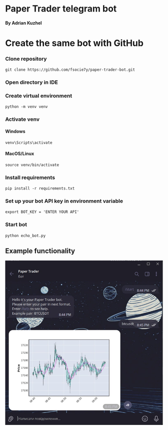 # Paper Trader telegram bot
#### By Adrian Kuzhel

# Create the same bot with GitHub

### Clone repository
```shell 
git clone https://github.com/fsocie7y/paper-trader-bot.git
```
### Open directory in IDE
### Create virtual environment
```shell 
python -m venv venv
```
### Activate venv
#### Windows
```shell 
venv\Scripts\activate
```
#### MacOS/Linux
```shell 
source venv/bin/activate
```
### Install requirements
```shell 
pip install -r requirements.txt
```
### Set up your bot API key in environment variable
```shell 
export BOT_KEY = 'ENTER YOUR API'
```
### Start bot
```shell 
python echo_bot.py
```

## Example functionality
![img.png](img.png)